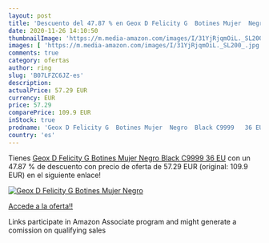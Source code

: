 ```yaml
---
layout: post
title: 'Descuento del 47.87 % en Geox D Felicity G  Botines Mujer  Negro '
date: 2020-11-26 14:10:50
thumbnailImage: 'https://m.media-amazon.com/images/I/31YjRjqmOiL._SL200_.jpg'
images: [ 'https://m.media-amazon.com/images/I/31YjRjqmOiL._SL200_.jpg' ]
comments: true
category: ofertas
author: ring
slug: 'B07LFZC6JZ-es'
description:
actualPrice: 57.29 EUR
currency: EUR
price: 57.29
comparePrice: 109.9 EUR
inStock: true
prodname: 'Geox D Felicity G  Botines Mujer  Negro  Black C9999   36 EU'
country: 'es'
---
```


Tienes [Geox D Felicity G  Botines Mujer  Negro  Black C9999   36 EU](https://www.amazon.es/dp/B07LFZC6JZ/?tag=tolees-21) con un 47.87 % de descuento con precio de oferta de 57.29 EUR (original: 109.9 EUR) en el siguiente enlace!

[![Geox D Felicity G  Botines Mujer  Negro ](https://m.media-amazon.com/images/I/31YjRjqmOiL._SL200_.jpg)](https://www.amazon.es/dp/B07LFZC6JZ/?tag=tolees-21)

[Accede a la oferta!!](https://www.amazon.es/dp/B07LFZC6JZ/?tag=tolees-21)

Links participate in Amazon Associate program and might generate a comission on qualifying sales


